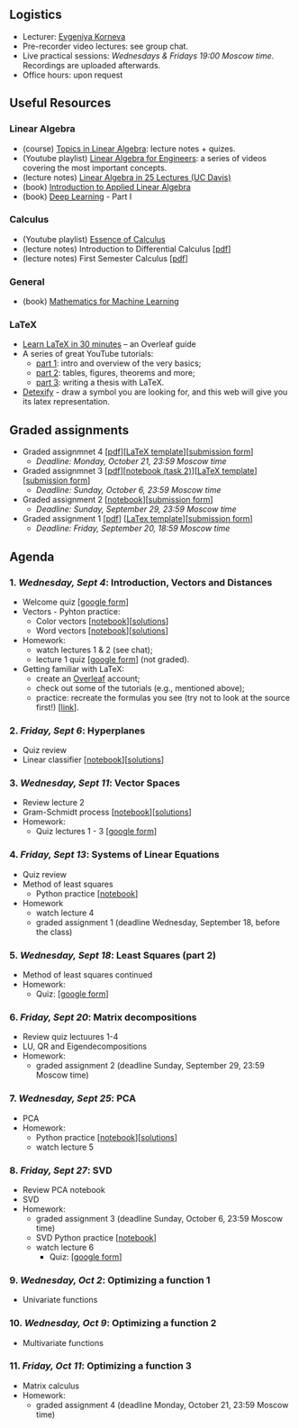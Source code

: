 ## Logistics

- Lecturer: [Evgeniya Korneva](https://www.linkedin.com/in/evgeniyako/)
- Pre-recorder video lectures: see group chat.
- Live practical sessions: *Wednesdays & Fridays 19:00 Moscow time*. Recordings are uploaded afterwards.
- Office hours: upon request

## Useful Resources

### Linear Algebra

- (course) [Topics in Linear Algebra](https://web.auburn.edu/holmerr/2660): lecture notes + quizes.
- (Youtube playlist) [Linear Algebra for Engineers](https://youtube.com/playlist?list=PLkZjai-2Jcxlg-Z1roB0pUwFU-P58tvOx): a series of videos covering the most important concepts.
- (lecture notes) [Linear Algebra in 25 Lectures (UC Davis)](https://www.math.ucdavis.edu/~linear/linear.pdf)
- (book) [Introduction to Applied Linear Algebra](http://vmls-book.stanford.edu/)
- (book) [Deep Learning](https://www.deeplearningbook.org/) - Part I

### Calculus

- (Youtube playlist) [Essence of Calculus](https://youtube.com/playlist?list=PLZHQObOWTQDMsr9K-rj53DwVRMYO3t5Yr)
- (lecture notes) Introduction to Differential Calculus [[pdf](https://www.sydney.edu.au/content/dam/students/documents/mathematics-learning-centre/introduction-to-differential-calculus.pdf)]
- (lecture notes) First Semester Calculus [[pdf](https://people.math.wisc.edu/~angenent/Free-Lecture-Notes/free221.pdf)]

### General

- (book) [Mathematics for Machine Learning](https://mml-book.github.io/)

### LaTeX

- [Learn LaTeX in 30 minutes](https://www.overleaf.com/learn/latex/Learn_LaTeX_in_30_minutes) – an Overleaf guide
- A series of great YouTube tutorials:
    - [part 1](https://youtu.be/Jp0lPj2-DQA): intro and overview of the very basics;
    - [part 2](https://youtu.be/-HvRvBjBAvg): tables, figures, theorems and more;
    - [part 3](https://youtu.be/zqQM66uAig0): writing a thesis with LaTeX.
- [Detexify](https://detexify.kirelabs.org/classify.html) - draw a symbol you are looking for, and this web will give you its latex representation.

## Graded assignments
- Graded assignmnet 4 [[pdf](https://github.com/girafe-ai/math-basics-for-ai/blob/master/graded%20assignments/msai24-graded-assignment-04.pdf)][[LaTeX template](https://www.overleaf.com/read/cqdqnmprvnwj#da8b03)][[submission form](https://forms.gle/rNfM2TVJCyQFDC3u7)]
    - *Deadline: Monday, October 21, 23:59 Moscow time*
- Graded assignmnet 3 [[pdf](https://github.com/girafe-ai/math-basics-for-ai/blob/master/graded%20assignments/msai24-graded-assignment-03.pdf)][[notebook (task 2)](https://colab.research.google.com/drive/1gKnwK-vVCHMmdlCrjj3kPVMbi_TIIaqA?usp=sharing)][[LaTeX template](https://www.overleaf.com/read/rzdffkvpnymv#4d7165)][[submission form](https://forms.gle/JNyoUzaCcm9A7zxi7)]
    - *Deadline: Sunday, October 6, 23:59 Moscow time*
- Graded assignment 2 [[notebook](https://colab.research.google.com/drive/1G2C8fHgRUXEZdj6MLDlqfZEwyKXpL-sP?usp=sharing)][[submission form](https://forms.gle/4NmnpcC4U1HK2d4SA)]
    - *Deadline: Sunday, September 29, 23:59 Moscow time*
- Graded assignment 1 [[pdf](https://github.com/girafe-ai/math-basics-for-ai/blob/master/graded%20assignments/msai24-graded-assignment-01.pdf)] [[LaTex template](https://www.overleaf.com/read/bqqpcbxwzhwf#9e0252)][[submission form](https://forms.gle/qu9sKV9wJgY9QneN6)]
    - *Deadline: Friday, September 20, 18:59 Moscow time*
<!---
- **Final exam** [[pdf](https://github.com/girafe-ai/math-basics-for-ai/blob/master/graded%20assignments/msai23-final-exam.pdf)][[LaTeX template](https://www.overleaf.com/read/shbbwyczsjvd#f2a711)][[submission form](https://forms.gle/W7DnYGLRySjjukJS7)]
    - *Deadline: Monday, November 27, 18:59 Moscow time*
- Graded assignmnet 4 [[pdf](https://github.com/girafe-ai/math-basics-for-ai/blob/master/graded%20assignments/graded-assignment-04.pdf)][[LaTeX template](https://www.overleaf.com/read/tfrjbxjgptbx#575bab)][[submission form](https://forms.gle/ndYhtvi5JvGiALsv7)]
  - *Deadline: Monday, November 6, 18:59 Moscow time*
- Graded assignmnet 3 [[pdf](https://github.com/girafe-ai/math-basics-for-ai/blob/master/graded%20assignments/graded-assignment-03.pdf)][[notebook (task 2)](https://colab.research.google.com/drive/1gKnwK-vVCHMmdlCrjj3kPVMbi_TIIaqA?usp=sharing)][[LaTeX template](https://www.overleaf.com/read/ynpwxkrmybpf)][[submission form](https://forms.gle/GkwGYfFCyz8wUPxy5)]
  - *Deadline: Monday, October 23, 18:59 Moscow time*
- Graded assignment 2 [[notebook](https://colab.research.google.com/drive/1G2C8fHgRUXEZdj6MLDlqfZEwyKXpL-sP?usp=sharing)] [[submission form](https://forms.gle/B6LkbaWZsq7gqoXEA)]
    - *Deadline: Monday, October 16, 18:59 Moscow time*
- Graded assignment 1 [[pdf](https://github.com/girafe-ai/math-basics-for-ai/blob/master/graded%20assignments/graded-assignment-01.pdf)] [[LaTex template](https://www.overleaf.com/read/pvdgdjkchwms)] [[submission form](https://forms.gle/G29haJ8xDNsBwXyh7)]
    - *Deadline: Monday, October 9, 18:59 Moscow time*
--->
## Agenda

### 1. *Wednesday, Sept 4*: Introduction, Vectors and Distances
- Welcome quiz [[google form](https://forms.gle/wvdnQTxeEnzGg2Ff7)]
- Vectors - Pyhton practice:
    - Color vectors [[notebook](https://colab.research.google.com/drive/1mtcmhcz-HCMkDqxJ-roliz-wuN_C32-p?usp=sharing)][[solutions](https://colab.research.google.com/drive/18-jP5VuiuJKfF2ws5so8S0OTrhgaU-WB?usp=sharing)]
    - Word vectors [[notebook](https://colab.research.google.com/drive/1mpO3lKo72Nw-Rx6NoGW0oiqjAvBs--CD?usp=sharing)][[solutions](https://colab.research.google.com/drive/1Xs_skBeYRJRk_BcGZcf3jwT9mSFVrYPN?usp=sharing)]
- Homework:
    - watch lectures 1 & 2 (see chat);
    - lecture 1 quiz [[google form](https://forms.gle/Sx9z1ouHwXhbUx2S7)] (not graded).
- Getting familiar with LaTeX:
    - create an [Overleaf](https://www.overleaf.com/) account;
    - check out some of the tutorials (e.g., mentioned above);
    - practice: recreate the formulas you see (try not to look at the source first!) [[link](https://www.overleaf.com/read/wtqvpbyrgzcj)].
 
### 2. *Friday, Sept 6*: Hyperplanes
- Quiz review
- Linear classifier [[notebook](https://colab.research.google.com/drive/1rilZVq9-P75B0YGmmC8CpLcx_H5vUd1j?usp=sharing)][[solutions](https://colab.research.google.com/drive/1DWDgJU2MTr4keCStRtwBQJT3RpbyQO-u?usp=sharing)]

### 3. *Wednesday, Sept 11*: Vector Spaces
- Review lecture 2
- Gram-Schmidt process [[notebook](https://colab.research.google.com/drive/1YOroseAK4q1xdXH3vj3KLPPZGKZhqSOl?usp=sharing)][[solutions](https://colab.research.google.com/drive/1P7M26zMPhbFN2PhEn3HWMhGv6o6HX90h?usp=sharing)]
- Homework:
    - Quiz lectures 1 - 3 [[google form](https://forms.gle/Xr79ZJ8FiSF1Dgz27)]

### 4. *Friday, Sept 13*: Systems of Linear Equations
- Quiz review
- Method of least squares
    - Python practice [[notebook](https://colab.research.google.com/drive/1zuWIfi_IhmP0JMRmJoyV_DU9WmzpbVLS?usp=sharing)]
- Homework
    - watch lecture 4
    - graded assignment 1 (deadline Wednesday, September 18, before the class)

### 5. *Wednesday, Sept 18*: Least Squares (part 2)
- Method of least squares continued
- Homework:
    - Quiz: [[google form](https://forms.gle/tYN5ZmPgm3rPLKLz6)]

### 6. *Friday, Sept 20*: Matrix decompositions
- Review quiz lectuures 1-4
- LU, QR and Eigendecompositions
- Homework:
    - graded assignment 2 (deadline Sunday, September 29, 23:59 Moscow time)
 
### 7. *Wednesday, Sept 25*: PCA
- PCA
- Homework:
    - Python practice [[notebook](https://colab.research.google.com/drive/1cf-8q5gYsZBDfnFMYG79RnBEXTrpT9-R?usp=sharing)][[solutions](https://colab.research.google.com/drive/14NCSyCsr7sR_YtctaurVDI650CNCiwS3?usp=sharing)]
    - watch lecture 5
 
### 8. *Friday, Sept 27*: SVD
- Review PCA notebook
- SVD
- Homework:
    - graded assignment 3 (deadline Sunday, October 6, 23:59 Moscow time)
    - SVD Python practice [[notebook](https://colab.research.google.com/drive/1sHWWMMhdevgXLuQ4XpdhC48hdzGu7PqY?usp=sharing)]
    - watch lecture 6
        - Quiz: [[google form](https://forms.gle/Cz6jBQ7vQKfZxWy79)]
     
### 9. *Wednesday, Oct 2*: Optimizing a function 1
- Univariate functions

### 10. *Wednesday, Oct 9*: Optimizing a function 2
- Multivariate functions

### 11. *Friday, Oct 11*: Optimizing a function 3
- Matrix calculus
- Homework:
    - graded assignment 4 (deadline Monday, October 21, 23:59 Moscow time)
 
<!---       
### 2. *Monday, Oct 2*
- Quiz review: norms
- Cosine similarity vs. Euclidian distance
- Gram-Schmidt process
- Homework:
    - Gram-Schmidt process [[notebook](https://colab.research.google.com/drive/1YOroseAK4q1xdXH3vj3KLPPZGKZhqSOl?usp=sharing)][[solutions](https://colab.research.google.com/drive/1P7M26zMPhbFN2PhEn3HWMhGv6o6HX90h?usp=sharing)]
    - watch lecture 3
    - graded assignment 1 is OUT (deadline next Monday before the class)
### 3. *Friday, Oct 6* 
- Quiz: lectures 1 - 3 [[google form](https://forms.gle/2snsnCRiMHPQXnLX9)]
- Method of least squares
- Homework
    - *(extended to graded assignmnet)* Python practice [[notebook](https://colab.research.google.com/drive/1zuWIfi_IhmP0JMRmJoyV_DU9WmzpbVLS?usp=sharing)]
    - watch lecture 4
    - graded assignment 1 (deadline Monday, October 9 before the class)
### 4. *Monday, Oct 9*
- Quiz: [[google form](https://forms.gle/f9uA87vKqjcHb6GG8)]
- Homework:
    - graded assignment 2 (deadline Monday, October 16 before the class)
    - review eigendecomposition
### 5. *Friday, Oct 13* 
- PCA
    - Python practice [[notebook](https://colab.research.google.com/drive/1cf-8q5gYsZBDfnFMYG79RnBEXTrpT9-R?usp=sharing)][[solutions](https://colab.research.google.com/drive/14NCSyCsr7sR_YtctaurVDI650CNCiwS3?usp=sharing)]
### 6. *Monday, Oct 16*
- SVD
  - Python practice [[notebook](https://colab.research.google.com/drive/1sHWWMMhdevgXLuQ4XpdhC48hdzGu7PqY?usp=sharing)][[solutions](https://colab.research.google.com/drive/1BtMvBemFQzgfxXCQoP5r4EylgGYx2HgH?usp=sharing)]
### 7. *Friday, Oct 20* 
- Quiz: [[google form](https://forms.gle/2gUFUu1RPQ8ZUFiK6)]
### 8. *Monday, Oct 23*
- Multivariate functions
### 9. *Friday, Oct 27* 
- Chain rule
- Matrix derivatives
### 10. *Monday, Oct 30* 
- Gradient descent
- Integration techniques
--->
